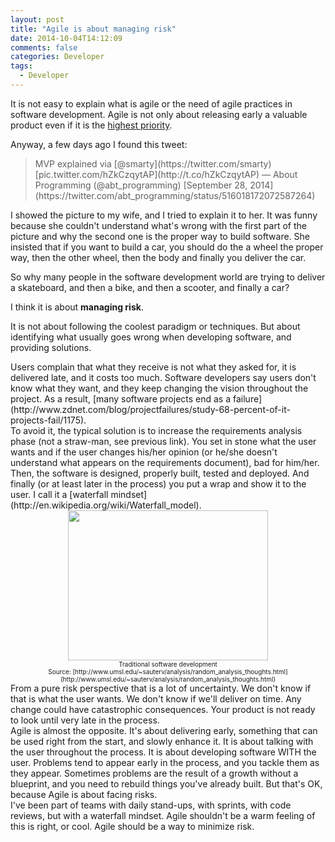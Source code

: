 ```yaml
---
layout: post
title: "Agile is about managing risk"
date: 2014-10-04T14:12:09
comments: false
categories: Developer
tags:
  - Developer
---
```


It is not easy to explain what is agile or the need of agile practices in software development. Agile is not only about releasing early a valuable product even if it is the&nbsp;[highest priority](http://agilemanifesto.org/principles.html).


Anyway, a few days ago I found this tweet:



<blockquote class="twitter-tweet" lang="en">MVP explained via [@smarty](https://twitter.com/smarty) [pic.twitter.com/hZkCzqytAP](http://t.co/hZkCzqytAP)
— About Programming (@abt_programming) [September 28, 2014](https://twitter.com/abt_programming/status/516018172072587264)</blockquote><script async="" charset="utf-8" src="//platform.twitter.com/widgets.js"></script> I showed the picture to my wife, and I tried to explain it to her. It was funny because she couldn't understand what's wrong with the first part of the picture and why the second one is the proper way to build software. She insisted that if you want to build a car, you should do the a wheel the proper way, then the other wheel, then the body and finally you deliver the car.


So why many people in the software development world are trying to deliver a skateboard, and then a bike, and then a scooter, and finally a car?


I think it is about <b>managing risk</b>.


It is not about following the coolest paradigm or techniques. But about identifying what usually goes wrong when developing software, and providing solutions.


<div class="separator" style="clear: both;">Users complain that what they receive is not what they asked for, it is delivered late, and it costs too much. Software developers say users don't know what they want, and they keep changing the vision throughout the project. As a result,&nbsp;[many software projects end as a failure](http://www.zdnet.com/blog/projectfailures/study-68-percent-of-it-projects-fail/1175).&nbsp;</div><div class="separator" style="clear: both;">
</div><div class="separator" style="clear: both;">To avoid it, the typical solution is to increase the requirements analysis phase (not a straw-man, see previous link). You set in stone what the user wants and if the user changes his/her opinion (or he/she doesn't understand what appears on the requirements document), bad for him/her. Then, the software is designed, properly built, tested and deployed. And finally (or at least later in the process) you put a wrap and show it to the user. I call it a&nbsp;[waterfall mindset](http://en.wikipedia.org/wiki/Waterfall_model).</div>
<div class="separator" style="clear: both; text-align: center;"><a href="http://2.bp.blogspot.com/-cH7Z71aa6O0/VC1FIZq57BI/AAAAAAAAAso/XjE7IjtjAPQ/s1600/PM_Build_Swing.gif" imageanchor="1" style="margin-left: 1em; margin-right: 1em;"><img border="0" src="http://2.bp.blogspot.com/-cH7Z71aa6O0/VC1FIZq57BI/AAAAAAAAAso/XjE7IjtjAPQ/s1600/PM_Build_Swing.gif" height="240" width="320" /></a></div><div class="separator" style="clear: both; text-align: center;"><span style="font-size: x-small;">Traditional software development</span></div><div class="separator" style="clear: both; text-align: center;"><span style="font-size: x-small;">Source: [http://www.umsl.edu/~sauterv/analysis/random_analysis_thoughts.html](http://www.umsl.edu/~sauterv/analysis/random_analysis_thoughts.html)</span></div><div class="separator" style="clear: both; text-align: center;">
</div><div class="separator" style="clear: both; text-align: left;">From a pure risk perspective that is a lot of uncertainty. We don't know if that is what the user wants. We don't know if we'll deliver on time. Any change could have catastrophic consequences. Your product is not ready to look until very late in the process.</div><div class="separator" style="clear: both; text-align: left;">
</div><div class="separator" style="clear: both; text-align: left;">Agile is almost the opposite. It's about delivering early, something that can be used right from the start, and slowly enhance it. It is about talking with the user throughout the process. It is about developing software WITH the user. Problems tend to appear early in the process, and you tackle them as they appear. Sometimes problems are the result of a growth without a blueprint, and you need to rebuild things you've already built. But that's OK, because Agile is about facing risks.</div><div class="separator" style="clear: both; text-align: left;">
</div><div class="separator" style="clear: both; text-align: left;">I've been part of teams with daily stand-ups, with sprints, with code reviews, but with a waterfall mindset. Agile shouldn't be a warm feeling of this is right, or cool. Agile should be a way to minimize risk.&nbsp;</div>

